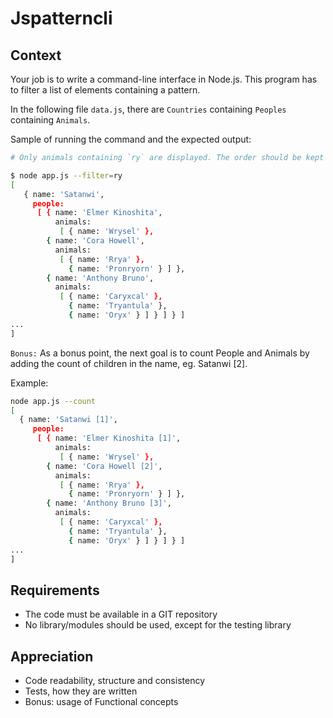 # Jspatterncli

## Context
Your job is to write a command-line interface in Node.js. 
This program has to filter a list of elements containing a pattern.

In the following file `data.js`, there are `Countries` containing `Peoples` containing `Animals`.

Sample of running the command and the expected output:

```bash
# Only animals containing `ry` are displayed. The order should be kept intact

$ node app.js --filter=ry
[
   { name: 'Satanwi',
     people:
      [ { name: 'Elmer Kinoshita',
          animals:
           [ { name: 'Wrysel' },
        { name: 'Cora Howell',
          animals:
           [ { name: 'Rrya' },
             { name: 'Pronryorn' } ] },
        { name: 'Anthony Bruno',
          animals:
           [ { name: 'Caryxcal' },
             { name: 'Tryantula' },
             { name: 'Oryx' } ] } ] } ]
...
]
```

`Bonus:`
As a bonus point, the next goal is to count People and Animals by adding the count of children in the name, eg. Satanwi [2].

Example:
```bash
node app.js --count
[
  { name: 'Satanwi [1]',
     people:
      [ { name: 'Elmer Kinoshita [1]',
          animals:
           [ { name: 'Wrysel' },
        { name: 'Cora Howell [2]',
          animals:
           [ { name: 'Rrya' },
             { name: 'Pronryorn' } ] },
        { name: 'Anthony Bruno [3]',
          animals:
           [ { name: 'Caryxcal' },
             { name: 'Tryantula' },
             { name: 'Oryx' } ] } ] } ]
...
]
```

## Requirements
- The code must be available in a GIT repository
- No library/modules should be used, except for the testing library

## Appreciation
- Code readability, structure and consistency
- Tests, how they are written
- Bonus: usage of Functional concepts
